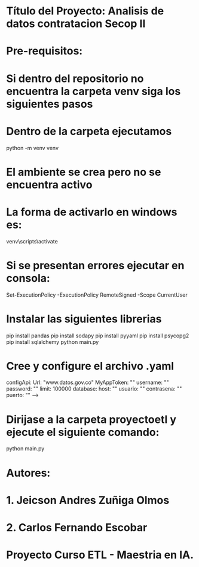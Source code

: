 # Título del Proyecto: Analisis de datos contratacion Secop II
# Pre-requisitos:
# Si dentro del repositorio no encuentra la carpeta venv siga los siguientes pasos
# Dentro de la carpeta ejecutamos
python -m venv venv
# El ambiente se crea pero no se encuentra activo
# La forma de activarlo en windows es:
venv\scripts\activate
# Si se presentan errores ejecutar en consola: 
Set-ExecutionPolicy -ExecutionPolicy RemoteSigned -Scope CurrentUser
# Instalar las siguientes librerias
pip install pandas
pip install sodapy
pip install pyyaml
pip install psycopg2
pip install sqlalchemy
python main.py
# Cree y configure el archivo .yaml
<!-->
configApi:
  Url: "www.datos.gov.co"
  MyAppToken: ""
  username: ""
  password: ""
  limit: 100000
database:
  host: ""
  usuario: ""
  contrasena: ""
  puerto: ""
-->
# Dirijase a la carpeta proyectoetl y ejecute el siguiente comando:
python main.py
# Autores:
# 1. Jeicson Andres Zuñiga Olmos
# 2. Carlos Fernando Escobar
# Proyecto Curso ETL - Maestria en IA.